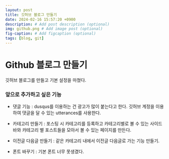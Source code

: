 ```yaml
---
layout: post
title: 깃허브 블로그 만들기
date: 2024-02-16 15:57:20 +0900
description: # Add post description (optional)
img: github.png # Add image post (optional)
fig-caption: # Add figcaption (optional)
tags: [blog, git]
---
```

# Github 블로그 만들기
깃허브 블로그를 만들고 기본 설정을 마쳤다.

### 앞으로 추가하고 싶은 기능
- 댓글 기능 : dusqus를 이용하는 건 광고가 많이 붙는다고 한다. 깃허브 계정을 이용하여 댓글을 달 수 있는 utterances를 사용한다.

- 카테고리 만들기 : 포스팅 시 카테고리를 등록하고 카테고리별로 볼 수 있는 사이드 바와 카테고리 별 포스트들을 모아서 볼 수 있는 페이지를 만든다.

- 이전글 다음글 만들기 : 같은 카테고리 내에서 이전글 다음글로 가는 기능 만들기.

- 폰트 바꾸기 : 기본 폰트 너무 못생겼다.